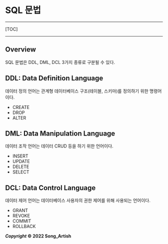 # SQL 문법

*****

[TOC]

*****



## Overview

SQL 문법은 DDL, DML, DCL 3가지 종류로 구분될 수 있다.



## DDL: Data Definition Language

데이터 정의 언어는 관계형 데이터베이스 구조(테이블, 스키마)를 정의하기 위한 명령어이다.

- CREATE
- DROP
- ALTER



## DML: Data Manipulation Language

데이터 조작 언어는 데이터 CRUD 등을 하기 위한 언어이다.

- INSERT
- UPDATE
- DELETE
- SELECT



## DCL: Data Control Language

데이터 제어 언어는 데이터베이스 사용자의 권한 제어를 위해 사용되는 언어이다.

- GRANT
- REVOKE
- COMMIT
- ROLLBACK



***Copyright* © 2022 Song_Artish**